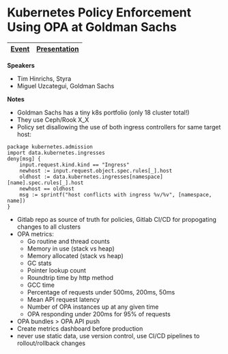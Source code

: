 # Kubernetes Policy Enforcement Using OPA at Goldman Sachs

| [Event](https://sched.co/UaaX) | [Presentation](presentation/OPA-kubecon-final.pptx)
| - | - |

**Speakers**
* Tim Hinrichs, Styra
* Miguel Uzcategui, Goldman Sachs

**Notes**
* Goldman Sachs has a tiny k8s portfolio (only 18 cluster total!)
* They use Ceph/Rook X_X
* Policy set disallowing the use of both ingress controllers for same target host:
```
package kubernetes.admission
import data.kubernetes.ingresses
deny[msg] {
    input.request.kind.kind == "Ingress"
    newhost := input.request.object.spec.rules[_].host
    oldhost := data.kubernetes.ingresses[namespace][name].spec.rules[_].host
    newhost == oldhost
    msg := sprintf("host conflicts with ingress %v/%v", [namespace, name])
}
```
* Gitlab repo as source of truth for policies, Gitlab CI/CD for propogating changes to all clusters
* OPA metrics:
  * Go routine and thread counts
  * Memory in use (stack vs heap)
  * Memory allocated (stack vs heap)
  * GC stats
  * Pointer lookup count
  * Roundtrip time by http method
  * GCC time
  * Percentage of requests under 500ms, 200ms, 50ms
  * Mean API request latency
  * Number of OPA instances up at any given time
  * OPA responding under 200ms for 95% of requests
* OPA bundles > OPA API push
* Create metrics dashboard before production
* never use static data, use version control, use CI/CD pipelines to rollout/rollback changes